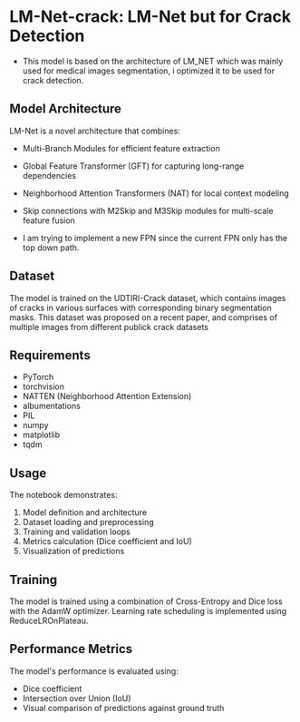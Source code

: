 # LM-Net-crack: LM-Net but for Crack Detection
- This model is based on the architecture of LM_NET which was mainly used for medical images segmentation, i optimized it to be used for crack detection.

## Model Architecture

LM-Net is a novel architecture that combines:

- Multi-Branch Modules for efficient feature extraction
- Global Feature Transformer (GFT) for capturing long-range dependencies
- Neighborhood Attention Transformers (NAT) for local context modeling
- Skip connections with M2Skip and M3Skip modules for multi-scale feature fusion


- I am trying to implement a new FPN since the current FPN only has the top down path.
## Dataset

The model is trained on the UDTIRI-Crack dataset, which contains images of cracks in various surfaces with corresponding binary segmentation masks. This dataset was proposed on a recent paper, and comprises of multiple images from different publick crack datasets

## Requirements

- PyTorch
- torchvision
- NATTEN (Neighborhood Attention Extension)
- albumentations
- PIL
- numpy
- matplotlib
- tqdm

## Usage

The notebook demonstrates:
1. Model definition and architecture
2. Dataset loading and preprocessing
3. Training and validation loops
4. Metrics calculation (Dice coefficient and IoU)
5. Visualization of predictions

## Training

The model is trained using a combination of Cross-Entropy and Dice loss with the AdamW optimizer. Learning rate scheduling is implemented using ReduceLROnPlateau.

## Performance Metrics

The model's performance is evaluated using:
- Dice coefficient
- Intersection over Union (IoU)
- Visual comparison of predictions against ground truth
